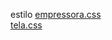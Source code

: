 estilo 
<a href='https://gabrielryanft.github.io/learning/cursoemvideo/htmlecss/css/medque/medquery-print/estilo/empressora.css/' target='_blank' rel='next'>empressora.css</a><br/>
<a href='https://gabrielryanft.github.io/learning/cursoemvideo/htmlecss/css/medque/medquery-print/estilo/tela.css/' target='_blank' rel='next'>tela.css</a><br/>
